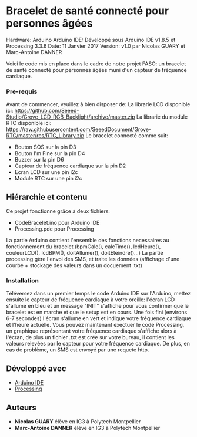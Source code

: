 # Bracelet de santé connecté pour personnes âgées

Hardware: Arduino 
Arduino IDE: Développé sous Arduino IDE v1.8.5 et Processing	3.3.6
Date:  11 Janvier 2017
Version: v1.0
par Nicolas GUARY et Marc-Antoine DANNER

Voici le code mis en place dans le cadre de notre projet FASO: un bracelet de santé connecté pour personnes âgées muni d'un capteur de fréquence cardiaque.

### Pre-requis

Avant de commencer, veuillez à bien disposer de:
La librarie LCD disponible ici: https://github.com/Seeed-Studio/Grove_LCD_RGB_Backlight/archive/master.zip
La librarie du module RTC disponible ici: https://raw.githubusercontent.com/SeeedDocument/Grove-RTC/master/res/RTC_Library.zip
Le bracelet connecté comme suit:
  - Bouton SOS sur la pin D3
  - Bouton I'm Fine sur la pin D4
  - Buzzer sur la pin D6
  - Capteur de fréquence cardiaque sur la pin D2
  - Ecran LCD sur une pin i2c
  - Module RTC sur une pin i2c

## Hiérarchie et contenu

Ce projet fonctionne grâce à deux fichiers:
  - CodeBracelet.ino pour Arduino IDE
  - Processing.pde pour Processing
  
La partie Arduino contient l'ensemble des fonctions necessaires au fonctionnement du bracelet (bpmCalc(), calcTime(), lcdHeure(), couleurLCD(), lcdBPM(), doitAllumer(), doitEteindre()...)
La partie processing gère l'envoi des SMS, et traite les données (affichage d'une courbe + stockage des valeurs dans un docuement .txt)

### Installation

Téléversez dans un premier temps le code Arduino IDE sur l'Arduino, mettez ensuite le capteur de fréquence cardiaque à votre oreille: l'écran LCD s'allume en bleu et un message "INIT" s'affiche pour vous confirmer que le bracelet est en marche et que le setup est en cours.
Une fois fini (environs 6-7 secondes) l'écran s'allume en vert et indique votre fréquence cardiaque et l'heure actuelle.
Vous pouvez maintenant exectuer le code Processing, un graphique représentant votre fréquence cardiaque s'affiche alors à l'écran, de plus un fichier .txt est crée sur votre bureau, il contient les valeurs relevées par le capteur pour votre fréquence cardiaque.
De plus, en cas de problème, un SMS est envoyé par une requete http.

## Développé avec

* [Arduino IDE](https://www.arduino.cc/en/main/software)
* [Processing](https://processing.org/) 

## Auteurs

* **Nicolas GUARY** 
élève en IG3 à Polytech Montpellier
* **Marc-Antoine DANNER** 
élève en IG3 à Polytech Montpellier
